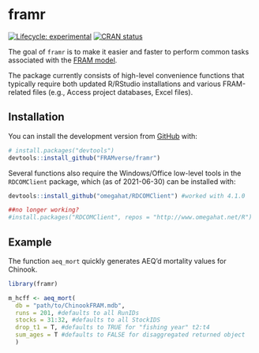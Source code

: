 
<!-- README.md is generated from README.Rmd. Please edit that file -->

# framr

<!-- badges: start -->

[![Lifecycle:
experimental](https://img.shields.io/badge/lifecycle-experimental-orange.svg)](https://lifecycle.r-lib.org/articles/stages.html#experimental)
[![CRAN
status](https://www.r-pkg.org/badges/version/framr)](https://CRAN.R-project.org/package=framr)
<!-- badges: end -->

The goal of `framr` is to make it easier and faster to perform common
tasks associated with the [FRAM
model](https://framverse.github.io/fram_doc/).

The package currently consists of high-level convenience functions that
typically require both updated R/RStudio installations and various
FRAM-related files (e.g., Access project databases, Excel files).

## Installation

You can install the development version from
[GitHub](https://github.com/) with:

``` r
# install.packages("devtools")
devtools::install_github("FRAMverse/framr")
```

Several functions also require the Windows/Office low-level tools in the
`RDCOMClient` package, which (as of 2021-06-30) can be installed with:

``` r
devtools::install_github("omegahat/RDCOMClient") #worked with 4.1.0

##no longer working?
#install.packages("RDCOMClient", repos = "http://www.omegahat.net/R")
```

## Example

The function `aeq_mort` quickly generates AEQ’d mortality values for
Chinook.

``` r
library(framr)

m_hcff <- aeq_mort(
  db = "path/to/ChinookFRAM.mdb",
  runs = 201, #defaults to all RunIDs
  stocks = 31:32, #defaults to all StockIDS 
  drop_t1 = T, #defaults to TRUE for "fishing year" t2:t4
  sum_ages = T #defaults to FALSE for disaggregated returned object
  )
```
